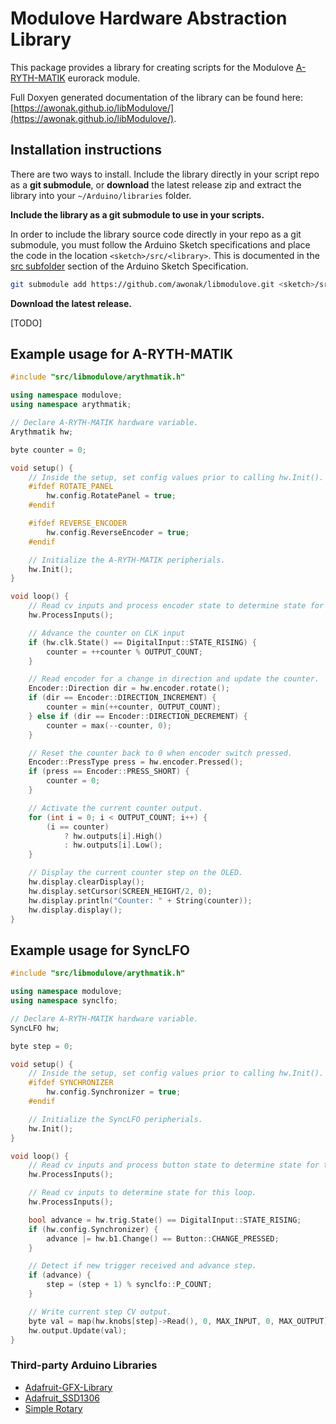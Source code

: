 # Modulove Hardware Abstraction Library

This package provides a library for creating scripts for the Modulove [A-RYTH-MATIK](https://modulove.io/arythmatik/) eurorack module.

Full Doxyen generated documentation of the library can be found here: [https://awonak.github.io/libModulove/](https://awonak.github.io/libModulove/).

## Installation instructions

There are two ways to install. Include the library directly in your script
repo as a **git submodule**, or **download** the latest release zip and extract the
library into your `~/Arduino/libraries` folder.

**Include the library as a git submodule to use in your scripts.**

In order to include the library source code directly in your repo as a git
submodule, you must follow the Arduino Sketch specifications and place the
code in the location `<sketch>/src/<library>`. This is documented in the
[src subfolder](https://arduino.github.io/arduino-cli/0.34/sketch-specification/#src-subfolder)
section of the Arduino Sketch Specification.

```bash
git submodule add https://github.com/awonak/libmodulove.git <sketch>/src/libmodulove
```

**Download the latest release.**

[TODO]

## Example usage for A-RYTH-MATIK

```cpp
#include "src/libmodulove/arythmatik.h"

using namespace modulove;
using namespace arythmatik;

// Declare A-RYTH-MATIK hardware variable.
Arythmatik hw;

byte counter = 0;

void setup() {
    // Inside the setup, set config values prior to calling hw.Init().
    #ifdef ROTATE_PANEL
        hw.config.RotatePanel = true;
    #endif

    #ifdef REVERSE_ENCODER
        hw.config.ReverseEncoder = true;
    #endif

    // Initialize the A-RYTH-MATIK peripherials.
    hw.Init();
}

void loop() {
    // Read cv inputs and process encoder state to determine state for this loop.
    hw.ProcessInputs();

    // Advance the counter on CLK input
    if (hw.clk.State() == DigitalInput::STATE_RISING) {
        counter = ++counter % OUTPUT_COUNT;
    }

    // Read encoder for a change in direction and update the counter.
    Encoder::Direction dir = hw.encoder.rotate();
    if (dir == Encoder::DIRECTION_INCREMENT) {
        counter = min(++counter, OUTPUT_COUNT);
    } else if (dir == Encoder::DIRECTION_DECREMENT) {
        counter = max(--counter, 0);
    }

    // Reset the counter back to 0 when encoder switch pressed.
    Encoder::PressType press = hw.encoder.Pressed();
    if (press == Encoder::PRESS_SHORT) {
        counter = 0;
    }

    // Activate the current counter output.
    for (int i = 0; i < OUTPUT_COUNT; i++) {
        (i == counter)
            ? hw.outputs[i].High()
            : hw.outputs[i].Low();
    }

    // Display the current counter step on the OLED.
    hw.display.clearDisplay();
    hw.display.setCursor(SCREEN_HEIGHT/2, 0);
    hw.display.println("Counter: " + String(counter));
    hw.display.display();
}
```

## Example usage for SyncLFO

```cpp
#include "src/libmodulove/arythmatik.h"

using namespace modulove;
using namespace synclfo;

// Declare A-RYTH-MATIK hardware variable.
SyncLFO hw;

byte step = 0;

void setup() {
    // Inside the setup, set config values prior to calling hw.Init().
    #ifdef SYNCHRONIZER
        hw.config.Synchronizer = true;
    #endif

    // Initialize the SyncLFO peripherials.
    hw.Init();
}

void loop() {
    // Read cv inputs and process button state to determine state for this loop.
    hw.ProcessInputs();

    // Read cv inputs to determine state for this loop.
    hw.ProcessInputs();

    bool advance = hw.trig.State() == DigitalInput::STATE_RISING;
    if (hw.config.Synchronizer) {
        advance |= hw.b1.Change() == Button::CHANGE_PRESSED;
    }

    // Detect if new trigger received and advance step.
    if (advance) {
        step = (step + 1) % synclfo::P_COUNT;
    }

    // Write current step CV output.
    byte val = map(hw.knobs[step]->Read(), 0, MAX_INPUT, 0, MAX_OUTPUT);
    hw.output.Update(val);
}
```

### Third-party Arduino Libraries

* [Adafruit-GFX-Library](https://github.com/adafruit/Adafruit-GFX-Library)
* [Adafruit_SSD1306](https://github.com/adafruit/Adafruit_SSD1306)
* [Simple Rotary](https://github.com/mprograms/SimpleRotary/tree/master)
